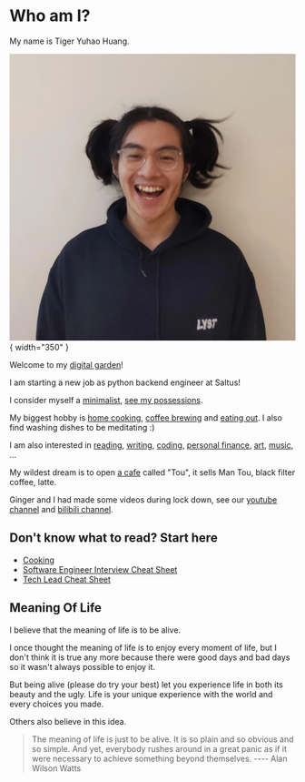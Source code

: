 # Who am I?

My name is Tiger Yuhao Huang.

![me](images/me.webp){ width="350" }

Welcome to my [digital garden](digital-garden.md)!

I am starting a new job as python backend engineer at Saltus!

I consider myself a [minimalist](minimalism.md), [see my possessions](all-things.md).

My biggest hobby is [home cooking](cooking.md), [coffee brewing](index-coffee.md) and [eating out](restaurant-recommendations.md). I also find washing dishes to be meditating :)

I am also interested in
[reading](reading.md),
[writing](digital-garden.md),
[coding](https://github.com/ynotstartups),
[personal finance](https://www.bilibili.com/video/BV1u54y1x7zF),
[art](art.md),
[music](index-music.md),
...

My wildest dream is to open [a cafe](coffee-recipe.md) called "Tou",
it sells Man Tou, black filter coffee, latte.

Ginger and I had made some videos during lock down, see our [youtube channel](https://www.youtube.com/channel/UCQE6i7tcSbBQMD8KSeUQYvQ) and [bilibili channel](https://space.bilibili.com/1281157300).

## Don't know what to read? Start here

- [Cooking](cooking.md)
- [Software Engineer Interview Cheat Sheet](cheat-sheet-interview.md)
- [Tech Lead Cheat Sheet](cheat-sheet-software-engineering.md)

## Meaning Of Life

I believe that the meaning of life is to be alive.

I once thought the meaning of life is to enjoy every moment of life, but I don't think it is true any more because there were good days and bad days so it wasn't always possible to enjoy it.

But being alive (please do try your best) let you experience life in both its beauty and the ugly. Life is your unique experience with the world and every choices you made.

Others also believe in this idea.

> The meaning of life is just to be alive. It is so plain and so obvious and so simple. And yet, everybody rushes around in a great panic as if it were necessary to achieve something beyond themselves.
> ---- Alan Wilson Watts
